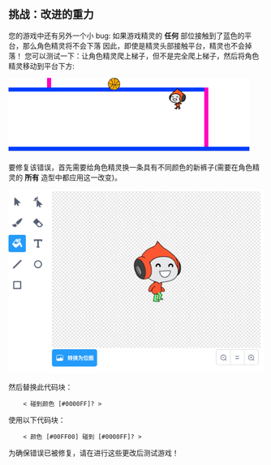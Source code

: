 ## 挑战：改进的重力

您的游戏中还有另外一个小 bug: 如果游戏精灵的 **任何** 部位接触到了蓝色的平台，那么角色精灵将不会下落 因此，即使是精灵头部接触平台，精灵也不会掉落！ 您可以测试一下：让角色精灵爬上梯子，但不是完全爬上梯子，然后将角色精灵移动到平台下方:

![截图](images/dodge-gravity-bug.png)

要修复该错误，首先需要给角色精灵换一条具有不同颜色的新裤子(需要在角色精灵的 **所有** 造型中都应用这一改变)。

![截图](images/dodge-trousers.png)

然后替换此代码块：

```blocks3
    < 碰到颜色 [#0000FF]? >
```

使用以下代码块：

```blocks3
    < 颜色 [#00FF00] 碰到 [#0000FF]? >
```

为确保错误已被修复，请在进行这些更改后测试游戏！